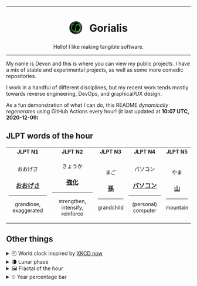 ***

<h1 align="center">
<sub>
    <img src="readme/resources/avatar.png" height="36">
</sub>
&nbsp;
Gorialis
</h1>
<p align="center">
Hello! I like making tangible software.
</p>

***

My name is Devon and this is where you can view my public projects. I have a mix of stable and experimental projects, as well as some more comedic repositories.

I work in a handful of different disciplines, but my recent work tends mostly towards reverse engineering, DevOps, and graphical/UX design.

As a fun demonstration of what I can do, this README *dynamically regenerates* using GitHub Actions every hour! (it last updated at **10:07 UTC, 2020-12-09**)

<h2>JLPT words of the hour</h2>
<table>
    <tr>
        <th>JLPT N1</th>
        <th>JLPT N2</th>
        <th>JLPT N3</th>
        <th>JLPT N4</th>
        <th>JLPT N5</th>
    </tr>
    <tr>
        <td>
            <p align="center">おおげさ</p>
            <h3 align="center"><b><a href="https://jisho.org/search/%E3%81%8A%E3%81%8A%E3%81%92%E3%81%95">おおげさ</a></b></h3>
            <hr>
            <p align="center">grandiose,<wbr> exaggerated</p>
        </td>
        <td>
            <p align="center">きょうか</p>
            <h3 align="center"><b><a href="https://jisho.org/search/%E5%BC%B7%E5%8C%96">強化</a></b></h3>
            <hr>
            <p align="center">strengthen,<wbr> intensify,<wbr> reinforce</p>
        </td>
        <td>
            <p align="center">まご</p>
            <h3 align="center"><b><a href="https://jisho.org/search/%E5%AD%AB">孫</a></b></h3>
            <hr>
            <p align="center">grandchild</p>
        </td>
        <td>
            <p align="center">パソコン</p>
            <h3 align="center"><b><a href="https://jisho.org/search/%E3%83%91%E3%82%BD%E3%82%B3%E3%83%B3">パソコン</a></b></h3>
            <hr>
            <p align="center">(personal) computer</p>
        </td>
        <td>
            <p align="center">やま</p>
            <h3 align="center"><b><a href="https://jisho.org/search/%E5%B1%B1">山</a></b></h3>
            <hr>
            <p align="center">mountain</p>
        </td>
    </tr>
</table>

<h2>Other things</h2>
<details>
<summary>🕙  World clock inspired by <a href="https://xkcd.com/now">XKCD now</a></summary>

> <img src="generated/now.png" width="512">

</details>
<details>
<summary>🌘 Lunar phase</summary>

The moon is approximately 84.24% through its phase (Waning Crescent).

</details>
<details>
<summary>&#x1f5bc; Fractal of the hour</summary>

> <img src="generated/fractal.png" width="512">

</details>
<details>
<summary>&#x23f2; Year percentage bar</summary>
<pre><code>2020 [██████████████████▁▁] 93.83%</code></pre>
</details>
